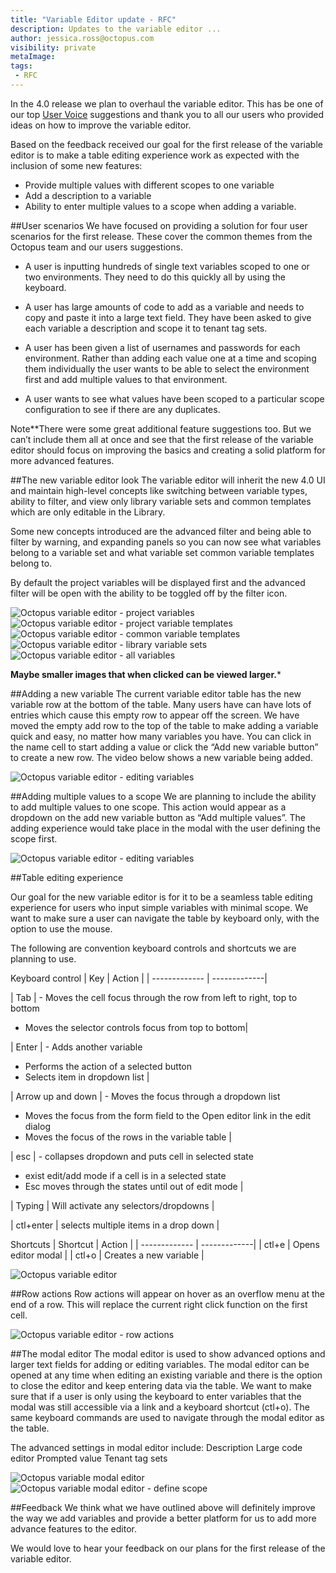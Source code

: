 ```yaml
---
title: "Variable Editor update - RFC"
description: Updates to the variable editor ... 
author: jessica.ross@octopus.com
visibility: private
metaImage: 
tags:
 - RFC
---
```


In the 4.0 release we plan to overhaul the variable editor. This has be one of our top <a href="https://octopusdeploy.uservoice.com/forums/170787-general/suggestions/7192251-improve-variables-ui" target="_blank">User Voice</a> suggestions and thank you to all our users who provided ideas on how to improve the variable editor.

Based on the feedback received our goal for the first release of the variable editor is to make a table editing experience work as expected with the inclusion of some new features:

- Provide multiple values with different scopes to one variable
- Add a description to a variable
- Ability to enter multiple values to a scope when adding a variable.

##User scenarios
We have focused on providing a solution for four user scenarios for the first release. These cover the common themes from the Octopus team and our users suggestions.

- A user is inputting hundreds of single text variables scoped to one or two environments. They need to do this quickly all by using the keyboard.

- A user has large amounts of code to add as a variable and needs to copy and paste it into a large text field. They have been asked to give each variable a description and scope it to tenant tag sets.

- A user has been given a list of usernames and passwords for each environment. Rather than adding each value one at a time and scoping them individually the user wants to be able to select the environment first and add multiple values to that environment. 

- A user wants to see what values have been scoped to a particular scope configuration to see if there are any duplicates.

Note**There were some great additional feature suggestions too. But we can’t include them all at once and see that the first release of the variable editor should focus on improving the basics and creating a solid platform for more advanced features.

##The new variable editor look
The variable editor will inherit the new 4.0 UI and maintain high-level concepts like switching between variable types, ability to filter, and view only library variable sets and common templates which are only editable in the Library.

Some new concepts introduced are the advanced filter and being able to filter by warning, and expanding panels so you can now see what variables belong to a variable set and what variable set common variable templates belong to.

By default the project variables will be displayed first and the advanced filter will be open with the ability to be toggled off by the filter icon.

![Octopus variable editor - project variables](project-variables.png "width=500")
![Octopus variable editor - project variable templates](project-variable-templates.png "width=500")
![Octopus variable editor - common variable templates](common-variable-templates.png "width=500")
![Octopus variable editor - library variable sets](library-variable-set.png "width=500")
![Octopus variable editor - all variables](all-variables.png "width=500")

**Maybe smaller images that when clicked can be viewed larger.***

##Adding a new variable
The current variable editor table has the new variable row at the bottom of the table. Many users have can have lots of entries which cause this empty row to appear off the screen. We have moved the empty add row to the top of the table to make adding a variable quick and easy, no matter how many variables you have. You can click in the name cell to start adding a value or click the “Add new variable button” to create a new row. The video below shows a new variable being added.

![Octopus variable editor - editing variables](adding-variables.gif "width=500")


##Adding multiple values to a scope
We are planning to include the ability to add multiple values to one scope. This action would appear as a dropdown on the add new variable button as “Add multiple values”. The adding experience would take place in the modal with the user defining the scope first.

![Octopus variable editor - editing variables](add-multi-values.gif "width=500")


##Table editing experience

Our goal for the new variable editor is for it to be a seamless table editing experience for users who input simple variables with minimal scope. We want to make sure a user can navigate the table by keyboard only, with the option to use the mouse.

The following are convention keyboard controls and shortcuts we are planning to use.

Keyboard control
| Key        | Action           |
| ------------- | -------------|

| Tab | - Moves the cell focus through the row from left to right, top to bottom
- Moves the selector controls focus from top to bottom|

| Enter | - Adds another variable
- Performs the action of a selected button
- Selects item in dropdown list |

| Arrow up and down | - Moves the focus through a dropdown list
- Moves the focus from the form field to the Open editor link in the edit dialog
- Moves the focus of the rows in the variable table |

| esc | - collapses dropdown and puts cell in selected state
- exist edit/add mode if a cell is in a selected state
- Esc moves through the states until out of edit mode |

| Typing | Will activate any selectors/dropdowns |

| ctl+enter | selects multiple items in a drop down |


Shortcuts
| Shortcut        | Action     |
| ------------- | -------------|
| ctl+e | Opens editor modal |
| ctl+o | Creates a new variable |


![Octopus variable editor](editing-variable.gif "width=500")


##Row actions
Row actions will appear on hover as an overflow menu at the end of a row. This will replace the current right click function on the first cell.

![Octopus variable editor - row actions](edit-overflow.png "width=500")



##The modal editor
The modal editor is used to show advanced options and larger text fields for adding or editing variables. The modal editor can be opened at any time when editing an existing variable and there is the option to close the editor and keep entering data via the table. We want to make sure that if a user is only using the keyboard to enter variables that the modal was still accessible via a link and a keyboard shortcut (ctl+o). The same keyboard commands are used to navigate through the modal editor as the table.

The advanced settings in modal editor include:
Description
Large code editor
Prompted value
Tenant tag sets

![Octopus variable modal editor](modal.png "width=500")
![Octopus variable modal editor - define scope](modal-scope.png "width=500")


##Feedback
We think what we have outlined above will definitely improve the way we add variables and provide a better platform for us to add more advance features to the editor.

We would love to hear your feedback on our plans for the first release of the variable editor.


